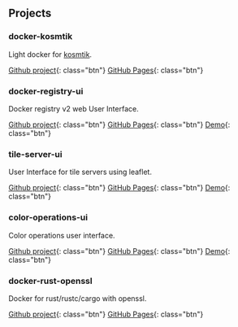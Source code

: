 ## Projects

### docker-kosmtik

Light docker for [kosmtik](https://github.com/kosmtik/kosmtik).

[Github project](https://github.com/Joxit/docker-kosmtik){: class="btn"}
[GitHub Pages](https://joxit.github.io/docker-kosmtik/){: class="btn"}

### docker-registry-ui

Docker registry v2 web User Interface.

[Github project](https://github.com/Joxit/docker-registry-ui){: class="btn"}
[GitHub Pages](https://joxit.github.io/docker-registry-ui/){: class="btn"}
[Demo](https://joxit.github.io/docker-registry-ui/demo){: class="btn"}

### tile-server-ui

User Interface for tile servers using leaflet.

[Github project](https://github.com/Joxit/tile-server-ui){: class="btn"}
[GitHub Pages](https://joxit.github.io/tile-server-ui/){: class="btn"}
[Demo](https://joxit.github.io/tile-server-ui/demo){: class="btn"}

### color-operations-ui

Color operations user interface.

[Github project](https://github.com/Joxit/color-operations-ui){: class="btn"}
[GitHub Pages](https://joxit.github.io/color-operations-ui/){: class="btn"}
[Demo](https://joxit.github.io/color-operations-ui/demo){: class="btn"}

### docker-rust-openssl

Docker for rust/rustc/cargo with openssl.

[Github project](https://github.com/Joxit/docker-rust-openssl){: class="btn"}
[GitHub Pages](https://joxit.github.io/docker-rust-openssl/){: class="btn"}
